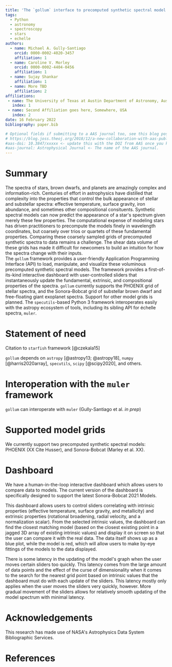 ```yaml
---
title: 'The `gollum` interface to precomputed synthetic spectral model grids'
tags:
  - Python
  - astronomy
  - spectroscopy
  - stars
  - echelle
authors:
  - name: Michael A. Gully-Santiago
    orcid: 0000-0002-4020-3457
    affiliation: 1
  - name: Caroline V. Morley
    orcid: 0000-0002-4404-0456
    affiliation: 1
  - name: Sujay Shankar
    affiliation: 1
  - name: More TBD
    affiliation: 2
affiliations:
 - name: The University of Texas at Austin Department of Astronomy, Austin, TX, USA
   index: 1
 - name: Second Affiliation goes here, Somewhere, USA
   index: 2
date: 16 February 2022
bibliography: paper.bib

# Optional fields if submitting to a AAS journal too, see this blog post:
# https://blog.joss.theoj.org/2018/12/a-new-collaboration-with-aas-publishing
#aas-doi: 10.3847/xxxxx <- update this with the DOI from AAS once you know it.
#aas-journal: Astrophysical Journal <- The name of the AAS journal.
---
```


# Summary

The spectra of stars, brown dwarfs, and planets are amazingly complex and information-rich.  Centuries of effort in astrophysics have distilled that complexity into the properties that control the bulk appearance of stellar and substellar spectra: effective temperature, surface gravity, iron abundance, and sometimes other compositional consituents.  Synthetic spectral models can now predict the appearance of a star's spectrum given merely these few properties.  The computational expense of modeling stars has driven practitioners to precompute the models finely in wavelength coordinates, but coarsely over trios or quartets of these fundamental properties.  Comparing these coarsely sampled grids of precomputed synthetic spectra to data remains a challenge.  The shear data volume of these grids has made it difficult for newcomers to build an intuition for how the spectra change with their inputs.  
The `gollum` framework provides a user-friendly Application Programming Interface (API) to load, manipulate, and visualize these voluminous precomputed synthetic spectral models.  The framework provides a first-of-its-kind interactive dashboard with user-controlled sliders that instantaneously update the fundamental, extrinsic, and compositional properties of the spectra.  `gollum` currently supports the PHOENIX grid of stellar spectra, and the Sonora-Bobcat grid of substellar brown dwarf and free-floating giant exoplanet spectra.  Support for other model grids is planned.  The `specutils`-based Python 3 framework interoperates easily with the astropy ecosystem of tools, including its sibling API for échelle spectra, `muler`.


# Statement of need

Citation to  `starfish` framework [@czekala15]


`gollum` depends on `astropy` [@astropy13; @astropy18], `numpy` [@harris2020array], `specutils`, `scipy` [@scipy2020], and others.

# Interoperation with the `muler` framework

`gollum` can interoperate with `muler` (Gully-Santiago et al. *in prep*)

# Supported model grids

We currently support two precomputed synthetic spectral models: PHOENIX  (XX Cite Husser), and Sonora-Bobcat (Marley et al. XX).

# Dashboard

We have a human-in-the-loop interactive dashboard which allows users to compare data to models. The current version of the dashboard is specifically designed to support the latest Sonora-Bobcat 2021 Models.

This dashboard allows users to control sliders correlating with intrinsic properties (effective temperature, surface gravity, and metallicity) and extrinsic properties (rotational broadening, radial velocity, and a normalization scalar). From the selected intrinsic values, the dashboard can find the closest matching model (based on the closest existing point in a jagged 3D array of existing intrinsic values) and display it on screen so that the user can compare it with the real data. The data itself shows up as a blue plot, while the model is red, which will allow users to make by-eye fittings of the models to the data displayed.

There is some latency in the updating of the model's graph when the user moves certain sliders too quickly. This latency comes from the large amount of data points and the effect of the curse of dimensionality when it comes to the search for the nearest grid point based on intrinsic values that the dashboard must do with each update of the sliders. This latency mostly only applies when the user moves the sliders very quickly, however. More gradual movement of the sliders allows for relatively smooth updating of the model spectrum with minimal latency.

# Acknowledgements

This research has made use of NASA's Astrophysics Data System Bibliographic Services.  

# References
